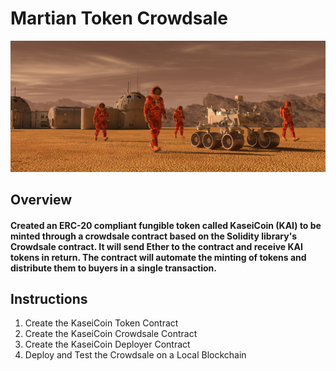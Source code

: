 # Martian Token Crowdsale

![application_image](Images/application_image.png)

## Overview

#### Created an ERC-20 compliant fungible token called KaseiCoin (KAI) to be minted through a crowdsale contract based on the Solidity library's Crowdsale contract. It will send Ether to the contract and receive KAI tokens in return. The contract will automate the minting of tokens and distribute them to buyers in a single transaction.

## Instructions 
1. Create the KaseiCoin Token Contract
2. Create the KaseiCoin Crowdsale Contract
3. Create the KaseiCoin Deployer Contract
4. Deploy and Test the Crowdsale on a Local Blockchain
